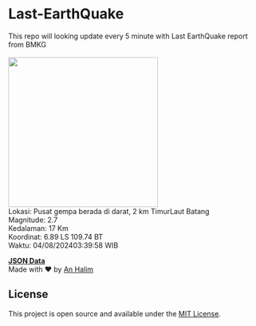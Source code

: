 # Last-EarthQuake
This repo will looking update every 5 minute with Last EarthQuake report from BMKG
<br>
<br>
<img src="https://static.bmkg.go.id/20240804033958.mmi.jpg" width="300"/>
<br>
Lokasi: Pusat gempa berada di darat, 2 km TimurLaut Batang <br>
Magnitude: 2.7 <br>
Kedalaman: 17 Km <br>
Koordinat: 6.89 LS 109.74 BT <br>
Waktu: 04/08/202403:39:58 WIB <br>

<a href="./data/data.json">**JSON Data**</a>
<br>
Made with ❤️ by <a href="https://github.com/an-halim">An Halim</a>
## License

This project is open source and available under the [MIT License](LICENSE).
